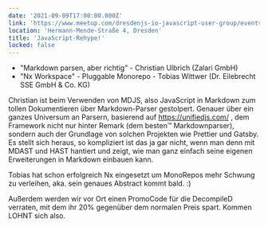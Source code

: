 ```yaml
---
date: '2021-09-09T17:00:00.000Z'
link: 'https://www.meetup.com/dresdenjs-io-javascript-user-group/events/wwdfrqyccmbmb/'
location: 'Hermann-Mende-Straße 4, Dresden'
title: 'JavaScript-Rehype!'
locked: false
---
```

* "Markdown parsen, aber richtig" - Christian Ulbrich (Zalari GmbH)  
* "Nx Workspace" - Pluggable Monorepo - Tobias Wittwer (Dr. Eilebrecht SSE GmbH & Co. KG)

Christian ist beim Verwenden von MDJS, also JavaScript in Markdown zum tollen Dokumentieren über Markdown-Parser gestolpert. Genauer über ein ganzes Universum an Parsern, basierend auf <https://unifiedjs.com/> , dem Framework nicht nur hinter Remark (dem besten™ Markdownparser), sondern auch der Grundlage von solchen Projekten wie Prettier und Gatsby. Es stellt sich heraus, so kompliziert ist das ja gar nicht, wenn man denn mit MDAST und HAST hantiert und zeigt, wie man ganz einfach seine eigenen Erweiterungen in Markdown einbauen kann.

Tobias hat schon erfolgreich Nx eingesetzt um MonoRepos mehr Schwung zu verleihen, aka. sein genaues Abstract kommt bald. :)

Außerdem werden wir vor Ort einen PromoCode für die DecompileD verraten, mit dem ihr 20% gegenüber dem normalen Preis spart. Kommen LOHNT sich also.
